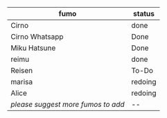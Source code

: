 | fumo | status |
|---------|-----------|
| Cirno | done    |
| Cirno Whatsapp | Done |
| Miku Hatsune | Done |
| reimu | done |
| Reisen | To-Do |
| marisa | redoing |
| Alice | redoing |
| *please suggest more fumos to add* | -- |
